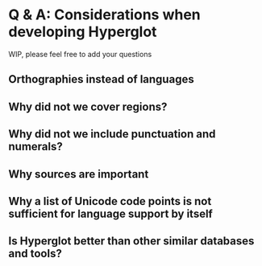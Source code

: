 # Q & A: Considerations when developing Hyperglot

WIP, please feel free to add your questions

## Orthographies instead of languages

## Why did not we cover regions?

## Why did not we include punctuation and numerals?

## Why sources are important

## Why a list of Unicode code points is not sufficient for language support by itself

## Is Hyperglot better than other similar databases and tools?
